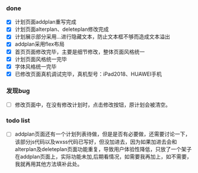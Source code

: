 ### done

 - [x] 计划页面addplan重写完成
 - [x] 计划页面alterplan、deleteplan修改完成
 - [x] 计划展示部分采用...进行隐藏文本，防止文本框不够而造成文本溢出
- [x] addplan采用flex布局
- [x] 首页页面修改完毕，主要是细节修改，整体页面风格统一
- [x] 计划页面风格统一完毕
- [x] 字体风格统一完毕 
- [x] 已修改页面真机调试完毕，真机型号：iPad2018、HUAWEI手机

### 发现bug

- [ ] 修改页面中，在没有修改计划时，点击修改按钮，原计划会被清空。
### todo list
- [ ] addplan页面还有一个计划列表待做，但是是否有必要做，还需要讨论一下，该部分js代码以及wxss代码已写好，但没加进去，因为如果加进去会和alterplan及deleteplan页面功能重复，导致用户体验性降低，只放了一个架子在addplan页面上，实际功能未加,后期看情况，如需要我再加上，如不需要，我就再用其他方法填补此处。

  






